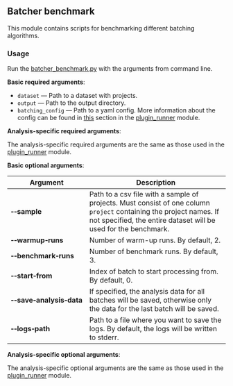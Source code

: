 ## Batcher benchmark

This module contains scripts for benchmarking different batching algorithms.

### Usage

Run the [batcher_benchmark.py](batcher_benchmark.py) with the arguments from command line.

**Basic required arguments**:

- `dataset` — Path to a dataset with projects.
- `output` — Path to the output directory.
- `batching_config` — Path to a yaml config. More information about the config can be found in 
  [this](../../plugin_runner/README.md#batching-config) section in the [plugin_runner](../../plugin_runner) module.

**Analysis-specific required arguments**:

The analysis-specific required arguments are the same as those used in the [plugin_runner](../../plugin_runner) module.

**Basic optional arguments**:

| Argument                                         | Description                                                                                                                                                                           |
|--------------------------------------------------|---------------------------------------------------------------------------------------------------------------------------------------------------------------------------------------|
| **&#8209;&#8209;sample**                         | Path to a csv file with a sample of projects. Must consist of one column `project` containing the project names. If not specified, the entire dataset will be used for the benchmark. |
| **&#8209;&#8209;warmup&#8209;runs**              | Number of warm-up runs. By default, 2.                                                                                                                                                |
| **&#8209;&#8209;benchmark&#8209;runs**           | Number of benchmark runs. By default, 3.                                                                                                                                              |
| **&#8209;&#8209;start&#8209;from**               | Index of batch to start processing from. By default, 0.                                                                                                                               |
| **&#8209;&#8209;save&#8209;analysis&#8209;data** | If specified, the analysis data for all batches will be saved, otherwise only the data for the last batch will be saved.                                                              |
| **&#8209;&#8209;logs&#8209;path**                | Path to a file where you want to save the logs. By default, the logs will be written to stderr.                                                                                       |

**Analysis-specific optional arguments**:

The analysis-specific optional arguments are the same as those used in the [plugin_runner](../../plugin_runner) module.
